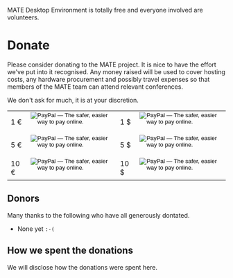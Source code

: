 <!--
.. link:
.. description:
.. tags: 
.. date: 2012-05-22 11:54:14
.. title: Donate
.. slug: donate
-->

MATE Desktop Environment is totally free and everyone involved are volunteers.

# Donate

Please consider donating to the MATE project. It is nice to have the effort
we've put into it recognised. Any money raised will be used to cover hosting
costs, any hardware procurement and possibly travel expenses so that
members of the MATE team can attend relevant conferences.

We don't ask for much, it is at your discretion.

<table>
<tbody>
<tr>
<td style="vertical-align: middle;">1 €</td>
<td style="vertical-align: middle;">
<form action="https://www.paypal.com/cgi-bin/webscr" method="post"><input type="hidden" name="cmd" value="_s-xclick" /> <input type="hidden" name="hosted_button_id" value="4DC8FYHHLBDME" /> <input type="image" name="submit" src="https://www.paypalobjects.com/en_GB/i/btn/btn_donate_SM.gif" alt="PayPal — The safer, easier way to pay online." /> <img src="https://www.paypalobjects.com/it_IT/i/scr/pixel.gif" alt="" width="1" height="1" border="0" /></form>
</td>
<td style="vertical-align: middle;">1 $</td>
<td style="vertical-align: middle;">
<form action="https://www.paypal.com/cgi-bin/webscr" method="post"><input type="hidden" name="cmd" value="_s-xclick" /> <input type="hidden" name="hosted_button_id" value="ETVB538XKYPDW" /> <input type="image" name="submit" src="https://www.paypalobjects.com/en_GB/i/btn/btn_donate_SM.gif" alt="PayPal — The safer, easier way to pay online." /> <img src="https://www.paypalobjects.com/it_IT/i/scr/pixel.gif" alt="" width="1" height="1" border="0" /></form>
</td>
</tr>
<tr>
<td style="vertical-align: middle;">5 €</td>
<td style="vertical-align: middle;">
<form action="https://www.paypal.com/cgi-bin/webscr" method="post"><input type="hidden" name="cmd" value="_s-xclick" /> <input type="hidden" name="hosted_button_id" value="HMYHLA99YBNJC" /> <input type="image" name="submit" src="https://www.paypalobjects.com/en_GB/i/btn/btn_donate_SM.gif" alt="PayPal — The safer, easier way to pay online." /> <img src="https://www.paypalobjects.com/it_IT/i/scr/pixel.gif" alt="" width="1" height="1" border="0" /></form>
</td>
<td style="vertical-align: middle;">5 $</td>
<td style="vertical-align: middle;">
<form action="https://www.paypal.com/cgi-bin/webscr" method="post"><input type="hidden" name="cmd" value="_s-xclick" /> <input type="hidden" name="hosted_button_id" value="EH63K9V6VTP9S" /> <input type="image" name="submit" src="https://www.paypalobjects.com/en_GB/i/btn/btn_donate_SM.gif" alt="PayPal — The safer, easier way to pay online." /> <img src="https://www.paypalobjects.com/it_IT/i/scr/pixel.gif" alt="" width="1" height="1" border="0" /></form>
</td>
</tr>
<tr>
<td style="vertical-align: middle;">10 €</td>
<td style="vertical-align: middle;">
<form action="https://www.paypal.com/cgi-bin/webscr" method="post"><input type="hidden" name="cmd" value="_s-xclick" /> <input type="hidden" name="hosted_button_id" value="GDJ2JZSGQ5WXC" /> <input type="image" name="submit" src="https://www.paypalobjects.com/en_GB/i/btn/btn_donate_SM.gif" alt="PayPal — The safer, easier way to pay online." /> <img src="https://www.paypalobjects.com/it_IT/i/scr/pixel.gif" alt="" width="1" height="1" border="0" /></form>
</td>
<td style="vertical-align: middle;">10 $</td>
<td style="vertical-align: middle;">
<form action="https://www.paypal.com/cgi-bin/webscr" method="post"><input type="hidden" name="cmd" value="_s-xclick" /> <input type="hidden" name="hosted_button_id" value="S77H9CVFYFYZ4" /> <input type="image" name="submit" src="https://www.paypalobjects.com/en_GB/i/btn/btn_donate_SM.gif" alt="PayPal — The safer, easier way to pay online." /> <img src="https://www.paypalobjects.com/it_IT/i/scr/pixel.gif" alt="" width="1" height="1" border="0" /></form>
</td>
</tr>
</tbody>
</table>

## Donors

Many thanks to the following who have all generously dontated.

  * None yet `:-(`

## How we spent the donations

We will disclose how the donations were spent here.
